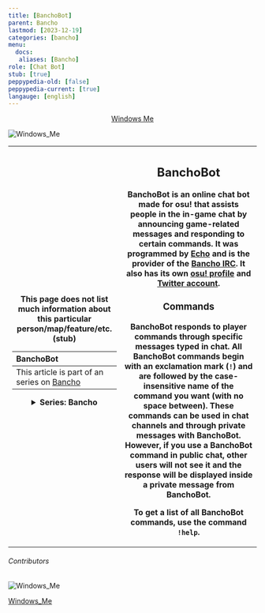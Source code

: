 ```yaml
---
title: [BanchoBot]
parent: Bancho
lastmod: [2023-12-19]
categories: [bancho]
menu:
  docs:
   aliases: [Bancho]
role: [Chat Bot]
stub: [true]
peppypedia-old: [false]
peppypedia-current: [true]
langauge: [english]
---
```



<t><center>[Windows Me](https://osu.ppy.sh/users/28893698)</center>
<link rel="stylesheet" href="../profile.css"></t>

![Windows_Me](https://a.ppy.sh/28893698_q.jpeg#author "Windows_Me")

<table>
<tbody><tr>
<th>

This page does not list much information about this particular person/map/feature/etc. (stub)

| BanchoBot    |
|:---------------------------|
| This article is part of an series on [Bancho](./index.md) |

<details>
<summary>Series: Bancho</summary>
<br>

[Internet Relay Chat](./IRC.md)

[BanchoBot](.)

</details>

</th><th>

## BanchoBot

BanchoBot is an online chat bot made for osu! that assists people in the in-game chat by announcing game-related messages and responding to certain commands. It was programmed by [Echo](https://osu.ppy.sh/users/431) and is the provider of the [Bancho IRC](/wiki/Community/Internet_Relay_Chat). 
It also has its own [osu! profile](https://osu.ppy.sh/users/3) and [Twitter account](https://twitter.com/banchoboat).

### Commands

BanchoBot responds to player commands through specific messages typed in chat. All BanchoBot commands begin with an exclamation mark (`!`) and are followed by the case-insensitive name of the command you want (with no space between). These commands can be used in chat channels and through private messages with BanchoBot. However, if you use a BanchoBot command in public chat, other users will not see it and the response will be displayed inside a private message from BanchoBot.

To get a list of all BanchoBot commands, use the command `!help`.

</table>

###### Contributors

<link rel="stylesheet" href="../users/contributor.css">
 
 ![Windows_Me](https://a.ppy.sh/28893698_q.jpeg#contributor)
  
[Windows_Me](https://osu.ppy.sh/u/Windows_Me)
